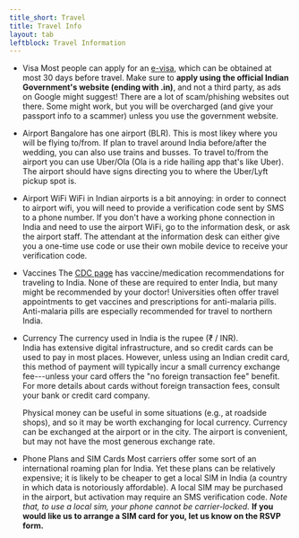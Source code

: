 ```yaml
---
title_short: Travel
title: Travel Info
layout: tab
leftblock: Travel Information
---
```

- <span class="establishment">Visa</span> Most people can apply for an
    <a href="https://indianvisaonline.gov.in/evisa/tvoa.html">e-visa</a>,
    which can be obtained at most 30 days before travel. 
    Make sure to **apply using the official Indian Government's website (ending with .in)**, and not a third party, as ads on Google might suggest! There are a lot of scam/phishing websites out there. Some might work, but you will be overcharged (and give your passport info to a scammer) unless you use the government website. 

- <span class="establishment">Airport</span> Bangalore has one airport (BLR). This is most likey where you will be flying to/from. If plan to travel around India before/after the wedding, you can also use trains and busses. To travel to/from the airport you can use Uber/Ola (Ola is a ride hailing app that's like Uber). The airport should have signs directing you to where the Uber/Lyft pickup spot is.

- <span class="establishment">Airport WiFi</span> 
WiFi in Indian airports is a bit annoying: in order to connect to airport wifi, you will need to provide a verification code sent by SMS to a phone number. If you don't have a working phone connection in India and need to use the airport WiFi, go to the information desk, or ask the airport staff. 
The attendant at the information desk can either give you a one-time use code or use their own mobile device to receive your verification code. 

- <span class="establishment">Vaccines</span> The [CDC page](https://wwwnc.cdc.gov/travel/destinations/traveler/none/india) has vaccine/medication recommendations for traveling to India. None of these are required to enter India, but many might be recommended by your doctor! 
Universities often offer travel appointments to get vaccines and prescriptions for anti-malaria pills. Anti-malaria pills are especially recommended for travel to northern India. 
<!-- Bangalore is actually  -->


- <span class="establishment">Currency</span> 
The currency used in India is the rupee (₹ / INR).  
India has extensive digital infrastructure, and so credit cards can be used to pay in most places.
However, unless using an Indian credit card, this method of payment will typically incur a small currency exchange fee---unless your card offers the "no foreign transaction fee" benefit.
For more details about cards without foreign transaction fees, consult your bank or credit card company.

  Physical money can be useful in some situations (e.g., at roadside shops), and so it may be worth exchanging for local currency.  Currency can be exchanged at the airport or in the city.  The airport is convenient, but may not have the most generous exchange rate.

- <span class="establishment">Phone Plans and SIM Cards</span> Most carriers offer some sort of an international roaming plan for India. Yet these plans can be relatively expensive; it is likely to be cheaper to get a local SIM in India (a country in which data is notoriously affordable).
A local SIM may be purchased in the airport, but activation may require an SMS verification code.
*Note that, to use a local sim, your phone cannot be carrier-locked.* 
**If you would like us to arrange a SIM card for you, let us know on the RSVP form.**